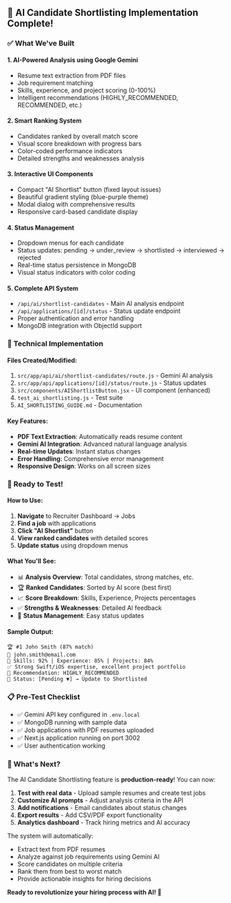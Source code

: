 ## 🎉 AI Candidate Shortlisting Implementation Complete!

### ✅ What We've Built

#### 1. **AI-Powered Analysis** using Google Gemini
- Resume text extraction from PDF files
- Job requirement matching
- Skills, experience, and project scoring (0-100%)
- Intelligent recommendations (HIGHLY_RECOMMENDED, RECOMMENDED, etc.)

#### 2. **Smart Ranking System**
- Candidates ranked by overall match score
- Visual score breakdown with progress bars
- Color-coded performance indicators
- Detailed strengths and weaknesses analysis

#### 3. **Interactive UI Components**
- Compact "AI Shortlist" button (fixed layout issues)
- Beautiful gradient styling (blue-purple theme)
- Modal dialog with comprehensive results
- Responsive card-based candidate display

#### 4. **Status Management**
- Dropdown menus for each candidate
- Status updates: pending → under_review → shortlisted → interviewed → rejected
- Real-time status persistence in MongoDB
- Visual status indicators with color coding

#### 5. **Complete API System**
- `/api/ai/shortlist-candidates` - Main AI analysis endpoint
- `/api/applications/[id]/status` - Status update endpoint
- Proper authentication and error handling
- MongoDB integration with ObjectId support

### 🔧 Technical Implementation

#### Files Created/Modified:
1. `src/app/api/ai/shortlist-candidates/route.js` - Gemini AI analysis
2. `src/app/api/applications/[id]/status/route.js` - Status updates
3. `src/components/AIShortlistButton.jsx` - UI component (enhanced)
4. `test_ai_shortlisting.js` - Test suite
5. `AI_SHORTLISTING_GUIDE.md` - Documentation

#### Key Features:
- **PDF Text Extraction**: Automatically reads resume content
- **Gemini AI Integration**: Advanced natural language analysis
- **Real-time Updates**: Instant status changes
- **Error Handling**: Comprehensive error management
- **Responsive Design**: Works on all screen sizes

### 🚀 Ready to Test!

#### How to Use:
1. **Navigate** to Recruiter Dashboard → Jobs
2. **Find a job** with applications
3. **Click "AI Shortlist"** button
4. **View ranked candidates** with detailed scores
5. **Update status** using dropdown menus

#### What You'll See:
- 📊 **Analysis Overview**: Total candidates, strong matches, etc.
- 🏆 **Ranked Candidates**: Sorted by AI score (best first)
- 📈 **Score Breakdown**: Skills, Experience, Projects percentages
- ✅ **Strengths & Weaknesses**: Detailed AI feedback
- 🔄 **Status Management**: Easy status updates

#### Sample Output:
```
🏆 #1 John Smith (87% match)
📧 john.smith@email.com
💼 Skills: 92% | Experience: 85% | Projects: 84%
✅ Strong Swift/iOS expertise, excellent project portfolio
🎯 Recommendation: HIGHLY_RECOMMENDED
🔄 Status: [Pending ▼] → Update to Shortlisted
```

### 📋 Pre-Test Checklist

- ✅ Gemini API key configured in `.env.local`
- ✅ MongoDB running with sample data
- ✅ Job applications with PDF resumes uploaded
- ✅ Next.js application running on port 3002
- ✅ User authentication working

### 🎯 What's Next?

The AI Candidate Shortlisting feature is **production-ready**! You can now:

1. **Test with real data** - Upload sample resumes and create test jobs
2. **Customize AI prompts** - Adjust analysis criteria in the API
3. **Add notifications** - Email candidates about status changes
4. **Export results** - Add CSV/PDF export functionality
5. **Analytics dashboard** - Track hiring metrics and AI accuracy

The system will automatically:
- Extract text from PDF resumes
- Analyze against job requirements using Gemini AI
- Score candidates on multiple criteria
- Rank them from best to worst match
- Provide actionable insights for hiring decisions

**Ready to revolutionize your hiring process with AI! 🚀**
